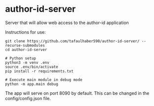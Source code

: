 # author-id-server
Server that will allow web access to the author-id application

Instructions for use:
```
git clone https://github.com/tafaulhaber590/author-id-server/ --recurse-submodules
cd author-id-server

# Python setup
python3 -m venv .env
source .env/bin/activate
pip install -r requirements.txt

# Execute main module in debug mode
python -m app.main debug
```

The app will serve on port 8090 by default. This can be changed in the config/config.json file.
